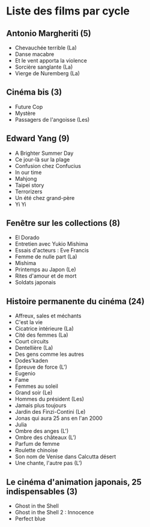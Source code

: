 # Liste des films par cycle

## Antonio Margheriti (5)

  * Chevauchée terrible (La)  
  * Danse macabre  
  * Et le vent apporta la violence  
  * Sorcière sanglante (La)  
  * Vierge de Nuremberg (La)

## Cinéma bis (3)

  * Future Cop  
  * Mystère  
  * Passagers de l'angoisse (Les)

## Edward Yang (9)

  * A Brighter Summer Day  
  * Ce jour-là sur la plage  
  * Confusion chez Confucius  
  * In our time  
  * Mahjong  
  * Taipei story  
  * Terrorizers  
  * Un été chez grand-père  
  * Yi Yi

## Fenêtre sur les collections (8)

  * El Dorado  
  * Entretien avec Yukio Mishima  
  * Essais d'acteurs : Eve Francis  
  * Femme de nulle part (La)  
  * Mishima  
  * Printemps au Japon (Le)  
  * Rites d'amour et de mort  
  * Soldats japonais

## Histoire permanente du cinéma (24)

  * Affreux, sales et méchants  
  * C'est la vie  
  * Cicatrice intérieure (La)  
  * Cité des femmes (La)  
  * Court circuits  
  * Dentellière (La)  
  * Des gens comme les autres  
  * Dodes'kaden  
  * Épreuve de force (L')  
  * Eugenio  
  * Fame  
  * Femmes au soleil  
  * Grand soir (Le)  
  * Hommes du président (Les)  
  * Jamais plus toujours  
  * Jardin des Finzi-Contini (Le)  
  * Jonas qui aura 25 ans en l'an 2000  
  * Julia  
  * Ombre des anges (L')  
  * Ombre des châteaux (L')  
  * Parfum de femme  
  * Roulette chinoise  
  * Son nom de Venise dans Calcutta désert  
  * Une chante, l'autre pas (L')

## Le cinéma d'animation japonais, 25 indispensables (3)

  * Ghost in the Shell  
  * Ghost in the Shell 2 : Innocence  
  * Perfect blue  
